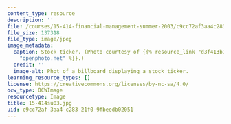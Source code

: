 ```yaml
---
content_type: resource
description: ''
file: /courses/15-414-financial-management-summer-2003/c9cc72af3aa4c28321f09fbeedb02051_15-414su03.jpg
file_size: 137318
file_type: image/jpeg
image_metadata:
  caption: Stock ticker. (Photo courtesy of {{% resource_link "d3f413b1-a0c1-41aa-a329-fd9e77c7e281"
    "openphoto.net" %}}.)
  credit: ''
  image-alt: Phot of a billboard displaying a stock ticker.
learning_resource_types: []
license: https://creativecommons.org/licenses/by-nc-sa/4.0/
ocw_type: OCWImage
resourcetype: Image
title: 15-414su03.jpg
uid: c9cc72af-3aa4-c283-21f0-9fbeedb02051
---
```

